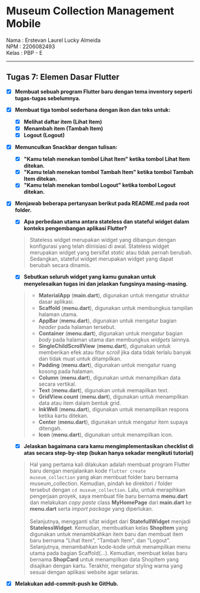 # Museum Collection Management Mobile

Nama : Erstevan Laurel Lucky Almeida<br>
NPM : 2206082493<br>
Kelas : PBP - E<br>

<hr>

## Tugas 7: Elemen Dasar Flutter
 - [x] **Membuat sebuah program Flutter baru dengan tema inventory seperti tugas-tugas sebelumnya.**
 - [x] **Membuat tiga tombol sederhana dengan ikon dan teks untuk:**
    - [x] **Melihat daftar item (Lihat Item)**
    - [x] **Menambah item (Tambah Item)**
    - [x] **Logout (Logout)**
 - [x] **Memunculkan Snackbar dengan tulisan:**
    - [x] **"Kamu telah menekan tombol Lihat Item" ketika tombol Lihat Item ditekan.**
    - [x] **"Kamu telah menekan tombol Tambah Item" ketika tombol Tambah Item ditekan.**
    - [x] **"Kamu telah menekan tombol Logout" ketika tombol Logout ditekan.**
- [x] **Menjawab beberapa pertanyaan berikut pada README.md pada root folder.**
    - [x] **Apa perbedaan utama antara stateless dan stateful widget dalam konteks pengembangan aplikasi Flutter?**
    > Stateless widget merupakan widget yang dibangun dengan konfigurasi yang telah diinisiasi di awal. Stateless widget merupakan widget yang bersifat *static* atau tidak pernah berubah. Sedangkan, stateful widget merupakan widget yang dapat berubah secara dinamis.
    - [x] **Sebutkan seluruh widget yang kamu gunakan untuk menyelesaikan tugas ini dan jelaskan fungsinya masing-masing.**
    > - **MaterialApp** (**main.dart**), digunakan untuk mengatur struktur dasar aplikasi.
    > - **Scaffold** (**menu.dart**), digunakan untuk membungkus tampilan halaman utama.
    > - **AppBar** (**menu.dart**), digunakan untuk mengatur bagian *header* pada halaman tersebut.
    > - **Container** (**menu.dart**), digunakan untuk mengatur bagian *body* pada halaman utama dan membungkus *widgets* lainnya.
    > - **SingleChildScrollView** (**menu.dart**), digunakan untuk memberikan efek atau fitur *scroll* jika data tidak terlalu banyak dan tidak muat untuk ditampilkan.
    > - **Padding** (**menu.dart**), digunakan untuk mengatur ruang kosong pada halaman.
    > - **Column** (**menu.dart**), digunakan untuk menampilkan data secara vertikal.
    > - **Text** (**menu.dart**), digunakan untuk memapilkan text.
    > - **GridView.count** (**menu.dart**), digunakan untuk menampilkan data atau item dalam bentuk grid.
    > - **InkWell** (**menu.dart**), digunakan untuk menampilkan respons ketika kartu ditekan.
    > - **Center** (**menu.dart**), digunakan untuk mengatur item supaya ditengah.
    > - **Icon** (**menu.dart**), digunakan untuk menampilkan icon.
    - [x] **Jelaskan bagaimana cara kamu mengimplementasikan checklist di atas secara step-by-step (bukan hanya sekadar mengikuti tutorial)**
    > Hal yang pertama kali dilakukan adalah membuat program Flutter baru dengan menjalankan kode ```flutter create museum_collection``` yang akan membuat folder baru bernama museum_collection. Kemudian, pindah ke direktori / folder tersebut dengan ```cd museum_collection```. Lalu, untuk merapihkan pengerjaan proyek, saya membuat file baru bernama **menu.dart** dan melakukan *copy paste* class **MyHomePage** dari **main.dart** ke **menu.dart** serta *import package* yang diperlukan. <br> <br> Selanjutnya, mengganti sifat widget dari **StatefullWidget** menjadi **StatelessWidget**. Kemudian, membuatkan kelas **ShopItem** yang digunakan untuk menambkahkan item baru dan membuat item baru bernama "Lihat Item", "Tambah Item", dan "Logout". Selanjutnya, menambahkan kode-kode untuk menampilkan menu utama pada bagian Scaffold(...). Kemudian, membuat kelas baru bernama **ShopCard** untuk menampilkan data ShopItem yang disajikan dengan kartu. Terakhir, mengatur styling warna yang sesuai dengan aplikasi website agar selaras.
- [x] **Melakukan add-commit-push ke GitHub.**

